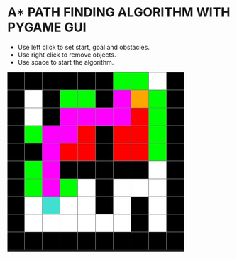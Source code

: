 # <b>A* PATH FINDING ALGORITHM WITH PYGAME GUI</b>

<ul>
  <li>Use left click to set start, goal and obstacles.</li>
  <li>Use right click to remove objects.</li>
  <li>Use space to start the algorithm.</li>
</ul>

![SAMPLE OUTPUT](sampleOutput.jpg?raw=true "Sample Output")
